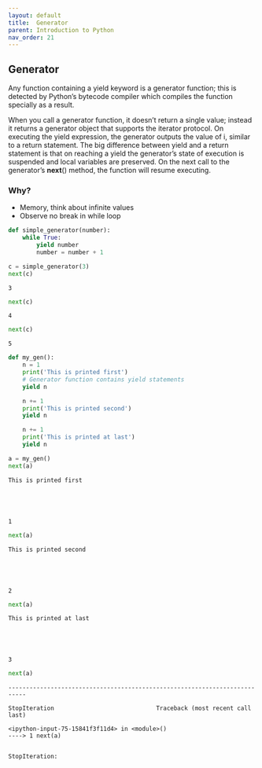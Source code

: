 ```yaml
---
layout: default
title:  Generator
parent: Introduction to Python
nav_order: 21
---
```


## Generator
Any function containing a yield keyword is a generator function; this is detected by Python’s bytecode compiler which compiles the function specially as a result.

When you call a generator function, it doesn’t return a single value; instead it returns a generator object that supports the iterator protocol. On executing the yield expression, the generator outputs the value of i, similar to a return statement. The big difference between yield and a return statement is that on reaching a yield the generator’s state of execution is suspended and local variables are preserved. On the next call to the generator’s __next__() method, the function will resume executing.

### Why?
+ Memory, think about infinite values
+ Observe no break in while loop


```python
def simple_generator(number):
    while True:
        yield number
        number = number + 1

```


```python
c = simple_generator(3)
next(c)
```




    3




```python
next(c)
```




    4




```python
next(c)
```




    5




```python
def my_gen():
    n = 1
    print('This is printed first')
    # Generator function contains yield statements
    yield n

    n += 1
    print('This is printed second')
    yield n

    n += 1
    print('This is printed at last')
    yield n
```


```python
a = my_gen()
next(a)
```

    This is printed first





    1




```python
next(a)
```

    This is printed second





    2




```python
next(a)
```

    This is printed at last





    3




```python
next(a)
```


    ---------------------------------------------------------------------------

    StopIteration                             Traceback (most recent call last)

    <ipython-input-75-15841f3f11d4> in <module>()
    ----> 1 next(a)


    StopIteration:
